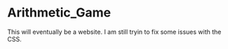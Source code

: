 # Arithmetic_Game
This will eventually be a website. I am still tryin to fix some issues with the CSS.
